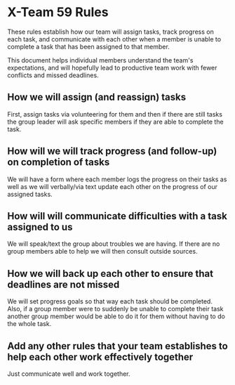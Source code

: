 # X-Team 59 Rules

These rules establish how our team will assign tasks,
track progress on each task, and communicate with each other 
when a member is unable to complete a task that has been assigned to that member.

This document helps individual members understand the team's expectations,
and will hopefully lead to productive team work with fewer conflicts
and missed deadlines.

## How we will assign (and reassign) tasks
First, assign tasks via volunteering for them and then if there are still tasks the 
group leader will ask specific members if they are able to complete the task.

## How will we will track progress (and follow-up) on completion of tasks
We will have a form where each member logs the progress on their tasks as well as
we will verbally/via text update each other on the progress of our assigned tasks.

## How will will communicate difficulties with a task assigned to us
We will speak/text the group about troubles we are having. If there are no group
members able to help we will then consult outside sources.

## How we will back up each other to ensure that deadlines are not missed
We will set progress goals so that way each task should be completed. Also, if 
a group member were to suddenly be unable to complete their task another group member
would be able to do it for them without having to do the whole task. 
## Add any other rules that your team establishes to help each other work effectively together
Just communicate well and work together.


